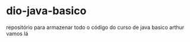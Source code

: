 # dio-java-basico
repositório para armazenar todo o código do curso de java basico
arthur vamos lá

